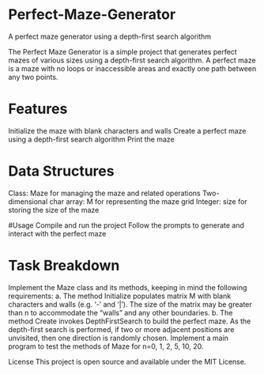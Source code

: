 # Perfect-Maze-Generator
A perfect maze generator using a depth-first search algorithm

The Perfect Maze Generator is a simple project that generates perfect mazes of various sizes using a depth-first search algorithm. A perfect maze is a maze with no loops or inaccessible areas and exactly one path between any two points.

# Features
Initialize the maze with blank characters and walls
Create a perfect maze using a depth-first search algorithm
Print the maze

# Data Structures
Class: Maze for managing the maze and related operations
Two-dimensional char array: M for representing the maze grid
Integer: size for storing the size of the maze

#Usage
Compile and run the project
Follow the prompts to generate and interact with the perfect maze

# Task Breakdown
Implement the Maze class and its methods, keeping in mind the following requirements:
a. The method Initialize populates matrix M with blank characters and walls (e.g. ‘-’ and ‘|’). The size of the matrix may be greater than n to accommodate the “walls” and any other boundaries.
b. The method Create invokes DepthFirstSearch to build the perfect maze. As the depth-first search is performed, if two or more adjacent positions are unvisited, then one direction is randomly chosen.
Implement a main program to test the methods of Maze for n=0, 1, 2, 5, 10, 20.

License
This project is open source and available under the MIT License.
